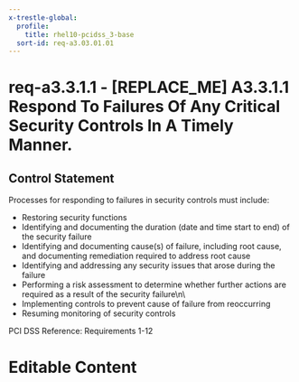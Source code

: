 ```yaml
---
x-trestle-global:
  profile:
    title: rhel10-pcidss_3-base
  sort-id: req-a3.03.01.01
---
```


# req-a3.3.1.1 - \[REPLACE_ME\] A3.3.1.1 Respond To Failures Of Any Critical Security Controls In A Timely Manner.

## Control Statement

Processes for responding to failures in security controls must include:

* Restoring security functions
* Identifying and documenting the duration (date and time start to end)
  of the security failure
* Identifying and documenting cause(s) of failure, including root cause,
  and documenting remediation required to address root cause
* Identifying and addressing any security issues that arose during the failure
* Performing a risk assessment to determine whether further actions are
  required as a result of the security failure\n\
* Implementing controls to prevent cause of failure from reoccurring
* Resuming monitoring of security controls

PCI DSS Reference: Requirements 1-12

# Editable Content

<!-- Make additions and edits below -->
<!-- The above represents the contents of the control as received by the profile, prior to additions. -->
<!-- If the profile makes additions to the control, they will appear below. -->
<!-- The above markdown may not be edited but you may edit the content below, and/or introduce new additions to be made by the profile. -->
<!-- If there is a yaml header at the top, parameter values may be edited. Use --set-parameters to incorporate the changes during assembly. -->
<!-- The content here will then replace what is in the profile for this control, after running profile-assemble. -->
<!-- The current profile has no added parts for this control, but you may add new ones here. -->
<!-- Each addition must have a heading either of the form ## Control my_addition_name -->
<!-- or ## Part a. (where the a. refers to one of the control statement labels.) -->
<!-- "## Control" parts are new parts added after the statement part. -->
<!-- "## Part" parts are new parts added into the top-level statement part with that label. -->
<!-- Subparts may be added with nested hash levels of the form ### My Subpart Name -->
<!-- underneath the parent ## Control or ## Part being added -->
<!-- See https://oscal-compass.github.io/compliance-trestle/tutorials/ssp_profile_catalog_authoring/ssp_profile_catalog_authoring for guidance. -->

